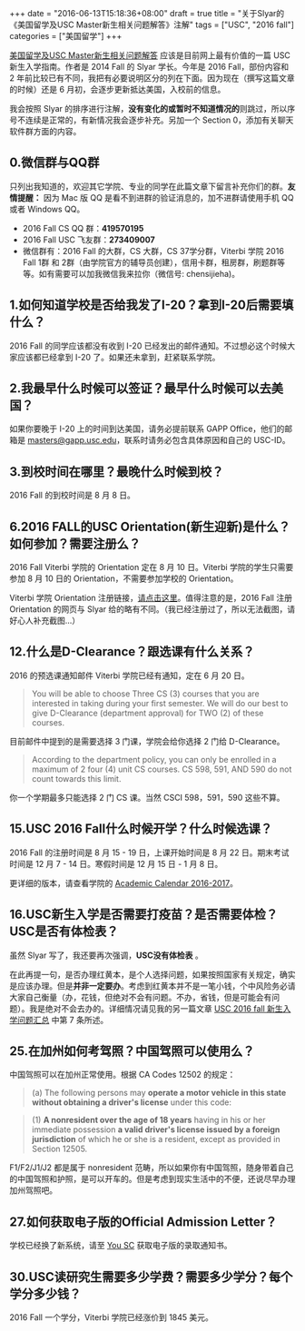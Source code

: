 +++
date = "2016-06-13T15:18:36+08:00"
draft = true
title = "关于Slyar的《美国留学及USC Master新生相关问题解答》注解"
tags = ["USC", "2016 fall"]
categories = ["美国留学"]
+++

[美国留学及USC Master新生相关问题解答](https://www.slyar.com/blog/usc-question-answer.html) 应该是目前网上最有价值的一篇 USC 新生入学指南。作者是 2014 Fall 的 Slyar 学长。今年是 2016 Fall，部份内容和 2 年前比较已有不同，我把有必要说明区分的列在下面。因为现在（撰写这篇文章的时候）还是 6 月初，会逐步更新抵达美国，入校前的信息。

我会按照 Slyar 的排序进行注解，**没有变化的或暂时不知道情况的**则跳过，所以序号不连续是正常的，有新情况我会逐步补充。另加一个 Section 0，添加有关聊天软件群方面的内容。

## 0.微信群与QQ群

只列出我知道的，欢迎其它学院、专业的同学在此篇文章下留言补充你们的群。**友情提醒：** 因为 Mac 版 QQ 是看不到进群的验证消息的，加不进群请使用手机 QQ 或者 Windows QQ。

* 2016 Fall CS QQ 群：**419570195** 
* 2016 Fall USC 飞友群：**273409007**
* 微信群有：2016 Fall 的大群，CS 大群，CS 37学分群，Viterbi 学院 2016 Fall 1群 和 2群（由学院官方的辅导员创建），信用卡群，租房群，刷题群等等。如有需要可以加我微信我来拉你（微信号: chensijieha)。

## 1.如何知道学校是否给我发了I-20？拿到I-20后需要填什么？

2016 Fall 的同学应该都没有收到 I-20 已经发出的邮件通知。不过想必这个时候大家应该都已经拿到 I-20 了。如果还未拿到，赶紧联系学院。

## 2.我最早什么时候可以签证？最早什么时候可以去美国？

如果你要晚于 I-20 上的时间到达美国，请务必提前联系 GAPP Office，他们的邮箱是 masters@gapp.usc.edu，联系时请务必包含具体原因和自己的 USC-ID。

## 3.到校时间在哪里？最晚什么时候到校？

2016 Fall 的到校时间是 8 月 8 日。

## 6.2016 FALL的USC Orientation(新生迎新)是什么？如何参加？需要注册么？

2016 Fall Viterbi 学院的 Orientation 定在 8 月 10 日。Viterbi 学院的学生只需要参加 8 月 10 日的 Orientation，不需要参加学校的 Orientation。

Viterbi 学院 Orientation 注册链接，[请点击这里](http://tools.uscden.net/fallorientation/)。值得注意的是，2016 Fall 注册 Orientation 的网页与 Slyar 给的略有不同。（我已经注册过了，所以无法截图，请好心人补充截图...）

## 12.什么是D-Clearance？跟选课有什么关系？

2016 的预选课通知邮件 Viterbi 学院已经有通知，定在 6 月 20 日。

> You will be able to choose Three CS (3) courses that you are interested in taking during your first semester. We will do our best to give D-Clearance (department approval) for TWO (2) of these courses.

目前邮件中提到的是需要选择 3 门课，学院会给你选择 2 门给 D-Clearance。

> According to the department policy, you can only be enrolled in a maximum of 2 four (4) unit CS courses. CS 598, 591, AND 590 do not count towards this limit.

你一个学期最多只能选择 2 门 CS 课。当然 CSCI 598，591，590 这些不算。

## 15.USC 2016 Fall什么时候开学？什么时候选课？

2016 Fall 的注册时间是 8 月 15 - 19 日，上课开始时间是 8 月 22 日。期末考试时间是 12 月 7 - 14 日。寒假时间是 12 月 15 日 - 1 月 8 日。

更详细的版本，请查看学院的 [Academic Calendar 2016-2017](http://academics.usc.edu/calendar/2016-2017/)。

## 16.USC新生入学是否需要打疫苗？是否需要体检？USC是否有体检表？

虽然 Slyar 写了，我还要再次强调，**USC没有体检表** 。

在此再提一句，是否办理红黄本，是个人选择问题，如果按照国家有关规定，确实是应该办理。但是**并非一定要办**。考虑到红黄本并不是一笔小钱，个中风险务必请大家自己衡量（办，花钱，但绝对不会有问题。不办，省钱，但是可能会有问题）。我是绝对不会去办的。详细情况请见我的另一篇文章 [USC 2016 fall 新生入学问题汇总](http://www.linrk.com/post/usc-guide-to-2016-fall/) 中第 7 条所述。

## 25.在加州如何考驾照？中国驾照可以使用么？

中国驾照可以在加州正常使用。根据 CA Codes 12502 的规定：

> (a) The following persons may **operate a motor vehicle in this state without obtaining a driver's license** under this code:

> (1) **A nonresident over the age of 18 years** having in his or her immediate possession **a valid driver's license issued by a foreign jurisdiction** of which he or she is a resident, except as provided in Section 12505.

F1/F2/J1/J2 都是属于 nonresident 范畴，所以如果你有中国驾照，随身带着自己的中国驾照和护照，是可以开车的。但是考虑到现实生活中的不便，还说尽早办理加州驾照吧。

## 27.如何获取电子版的Official Admission Letter？

学校已经换了新系统，请至 [You SC](http://you.usc.edu) 获取电子版的录取通知书。

## 30.USC读研究生需要多少学费？需要多少学分？每个学分多少钱？

2016 Fall 一个学分，Viterbi 学院已经涨价到 1845 美元。